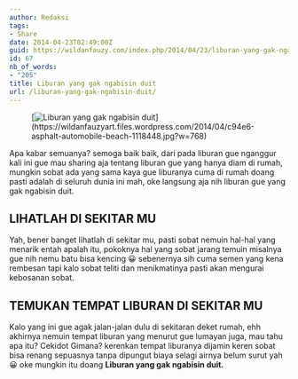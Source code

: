 ```yaml
---
author: Redaksi
tags:
- Share
date: 2014-04-23T02:49:00Z
guid: https://wildanfauzy.com/index.php/2014/04/23/liburan-yang-gak-ngabisin-duit/
id: 67
nb_of_words:
- "205"
title: Liburan yang gak ngabisin duit
url: /liburan-yang-gak-ngabisin-duit/
---
```


<figure class="wp-block-image size-large">[<img src="https://wildanfauzyart.files.wordpress.com/2014/04/c94e6-asphalt-automobile-beach-1118448.jpg?w=768" alt="Liburan yang gak ngabisin duit" title="Liburan yang gak ngabisin duit" data-recalc-dims="1" />](https://wildanfauzyart.files.wordpress.com/2014/04/c94e6-asphalt-automobile-beach-1118448.jpg?w=768)</figure> 

Apa kabar semuanya? semoga baik baik, dari pada liburan gue nganggur kali ini gue mau sharing aja tentang liburan gue yang hanya diam di rumah, mungkin sobat ada yang sama kaya gue liburanya cuma di rumah doang pasti adalah di seluruh dunia ini mah, oke langsung aja nih liburan gue yang gak ngabisin duit.

## LIHATLAH DI SEKITAR MU

Yah, bener banget lihatlah di sekitar mu, pasti sobat nemuin hal-hal yang menarik entah apalah itu, pokoknya hal yang sobat jarang temuin misalnya gue nih nemu batu bisa kencing 😀 sebenernya sih cuma semen yang kena rembesan tapi kalo sobat teliti dan menikmatinya pasti akan mengurai kebosanan sobat.

## TEMUKAN TEMPAT LIBURAN DI SEKITAR MU 

Kalo yang ini gue agak jalan-jalan dulu di sekitaran deket rumah, ehh akhirnya nemuin tempat liburan yang menurut gue lumayan juga, mau tahu apa itu? Cekidot Gimana? kerenkan tempat liburanya dijamin keren sobat bisa renang sepuasnya tanpa dipungut biaya selagi airnya belum surut yah 😀 oke mungkin itu doang **Liburan yang gak ngabisin duit.**